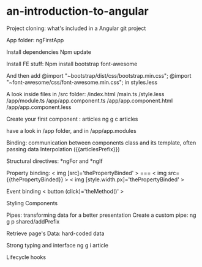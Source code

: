 # an-introduction-to-angular

Project cloning: what's included in a Angular git project

App folder: ngFirstApp

Install dependencies
Npm update 

Install FE stuff:
Npm install bootstrap font-awesome 

And then add 
@import "~bootstrap/dist/css/bootstrap.min.css";
@import "~font-awesome/css/font-awesome.min.css";
in styles.less

A look inside files in /src folder: 
/index.html
/main.ts
/style.less
/app/module.ts
/app/app.component.ts
/app/app.component.html
/app/app.component.less 


Create your first component : articles
 ng g c articles

have a look in /app folder, and in /app/app.modules

Binding: communication between components class and its template, often passing data
Interpolation ({{articlesPrefix}})

Structural directives: *ngFor and *ngIf

Property binding: 
< img [src]='thePropertyBinded' > === < img src={{thePropertyBinded}} >
< img [style.width.px]='thePropertyBinded' >

Event binding
< button (click)='theMethod()' >

Styling Components

Pipes: transforming data for a better presentation
Create a custom pipe: ng g p shared/addPrefix

Retrieve page's Data: hard-coded data

Strong typing and interface
ng g i article 

Lifecycle hooks
